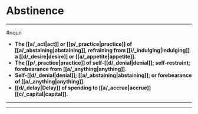 # Abstinence
---
#noun
- **The [[a/_act|act]] or [[p/_practice|practice]] of [[a/_abstaining|abstaining]], refraining from [[i/_indulging|indulging]] a [[d/_desire|desire]] or [[a/_appetite|appetite]].**
- **The [[p/_practice|practice]] of self-[[d/_denial|denial]]; self-restraint; forebearance from [[a/_anything|anything]].**
- **Self-[[d/_denial|denial]]; [[a/_abstaining|abstaining]]; or forebearance of [[a/_anything|anything]].**
- **[[d/_delay|Delay]] of spending to [[a/_accrue|accrue]] [[c/_capital|capital]].**
---
---

